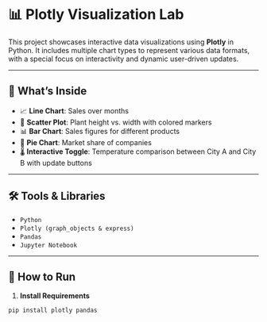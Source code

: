 # 📊 Plotly Visualization Lab

This project showcases interactive data visualizations using **Plotly** in Python. It includes multiple chart types to represent various data formats, with a special focus on interactivity and dynamic user-driven updates.

---

## 🧠 What’s Inside

- 📈 **Line Chart**: Sales over months
- 🌱 **Scatter Plot**: Plant height vs. width with colored markers
- 📊 **Bar Chart**: Sales figures for different products
- 🥧 **Pie Chart**: Market share of companies
- 🌡️ **Interactive Toggle**: Temperature comparison between City A and City B with update buttons

---

## 🛠 Tools & Libraries

- `Python`
- `Plotly (graph_objects & express)`
- `Pandas`
- `Jupyter Notebook`

---

## 🚀 How to Run

1. **Install Requirements**
```bash
pip install plotly pandas
